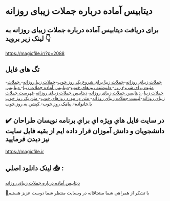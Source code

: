 #  دیتابیس آماده درباره جملات زیبای روزانه

## برای دریافت  دیتابیس آماده درباره جملات زیبای روزانه به لینک زیر بروید 👇

https://magicfile.ir/?p=2088

## تگ های فایل

-[جملات زیبای روزانه](https://magicfile.ir/product/%d8%af%d9%8a%d8%aa%d8%a7%d8%a8%d9%8a%d8%b3-%d8%a2%d9%85%d8%a7%d8%af%d9%87-%d8%af%d8%b1%d8%a8%d8%a7%d8%b1%d9%87-%d8%ac%d9%85%d9%84%d8%a7%d8%aa-%d8%b2%d9%8a%d8%a8%d8%a7%d9%8a-%d8%b1%d9%88%d8%b2%d8%a7%d9%86%d9%87/)-[جملات زیبا برای شروع یک روز خوب](https://magicfile.ir/product/%d8%af%d9%8a%d8%aa%d8%a7%d8%a8%d9%8a%d8%b3-%d8%a2%d9%85%d8%a7%d8%af%d9%87-%d8%af%d8%b1%d8%a8%d8%a7%d8%b1%d9%87-%d8%ac%d9%85%d9%84%d8%a7%d8%aa-%d8%b2%d9%8a%d8%a8%d8%a7%d9%8a-%d8%b1%d9%88%d8%b2%d8%a7%d9%86%d9%87/)-[جملات زیبا روزانه](https://magicfile.ir/product/%d8%af%d9%8a%d8%aa%d8%a7%d8%a8%d9%8a%d8%b3-%d8%a2%d9%85%d8%a7%d8%af%d9%87-%d8%af%d8%b1%d8%a8%d8%a7%d8%b1%d9%87-%d8%ac%d9%85%d9%84%d8%a7%d8%aa-%d8%b2%d9%8a%d8%a8%d8%a7%d9%8a-%d8%b1%d9%88%d8%b2%d8%a7%d9%86%d9%87/)-[ جملات مثبت برای شروع روز](https://magicfile.ir/product/%d8%af%d9%8a%d8%aa%d8%a7%d8%a8%d9%8a%d8%b3-%d8%a2%d9%85%d8%a7%d8%af%d9%87-%d8%af%d8%b1%d8%a8%d8%a7%d8%b1%d9%87-%d8%ac%d9%85%d9%84%d8%a7%d8%aa-%d8%b2%d9%8a%d8%a8%d8%a7%d9%8a-%d8%b1%d9%88%d8%b2%d8%a7%d9%86%d9%87/)-[ دلنوشته روزهای خوب](https://magicfile.ir/product/%d8%af%d9%8a%d8%aa%d8%a7%d8%a8%d9%8a%d8%b3-%d8%a2%d9%85%d8%a7%d8%af%d9%87-%d8%af%d8%b1%d8%a8%d8%a7%d8%b1%d9%87-%d8%ac%d9%85%d9%84%d8%a7%d8%aa-%d8%b2%d9%8a%d8%a8%d8%a7%d9%8a-%d8%b1%d9%88%d8%b2%d8%a7%d9%86%d9%87/)-[دیتابیس آماده جملات زیبا](https://magicfile.ir/product/%d8%af%d9%8a%d8%aa%d8%a7%d8%a8%d9%8a%d8%b3-%d8%a2%d9%85%d8%a7%d8%af%d9%87-%d8%af%d8%b1%d8%a8%d8%a7%d8%b1%d9%87-%d8%ac%d9%85%d9%84%d8%a7%d8%aa-%d8%b2%d9%8a%d8%a8%d8%a7%d9%8a-%d8%b1%d9%88%d8%b2%d8%a7%d9%86%d9%87/)-[ دیتابیس جملات زیبا](https://magicfile.ir/product/%d8%af%d9%8a%d8%aa%d8%a7%d8%a8%d9%8a%d8%b3-%d8%a2%d9%85%d8%a7%d8%af%d9%87-%d8%af%d8%b1%d8%a8%d8%a7%d8%b1%d9%87-%d8%ac%d9%85%d9%84%d8%a7%d8%aa-%d8%b2%d9%8a%d8%a8%d8%a7%d9%8a-%d8%b1%d9%88%d8%b2%d8%a7%d9%86%d9%87/)-[ دیتابیس جملات زیبای روزانه](https://magicfile.ir/product/%d8%af%d9%8a%d8%aa%d8%a7%d8%a8%d9%8a%d8%b3-%d8%a2%d9%85%d8%a7%d8%af%d9%87-%d8%af%d8%b1%d8%a8%d8%a7%d8%b1%d9%87-%d8%ac%d9%85%d9%84%d8%a7%d8%aa-%d8%b2%d9%8a%d8%a8%d8%a7%d9%8a-%d8%b1%d9%88%d8%b2%d8%a7%d9%86%d9%87/)-[دیتابیس جملات زیبای روزانه](https://magicfile.ir/product/%d8%af%d9%8a%d8%aa%d8%a7%d8%a8%d9%8a%d8%b3-%d8%a2%d9%85%d8%a7%d8%af%d9%87-%d8%af%d8%b1%d8%a8%d8%a7%d8%b1%d9%87-%d8%ac%d9%85%d9%84%d8%a7%d8%aa-%d8%b2%d9%8a%d8%a8%d8%a7%d9%8a-%d8%b1%d9%88%d8%b2%d8%a7%d9%86%d9%87/)-[فهرست جملات زیبای روزانه](https://magicfile.ir/product/%d8%af%d9%8a%d8%aa%d8%a7%d8%a8%d9%8a%d8%b3-%d8%a2%d9%85%d8%a7%d8%af%d9%87-%d8%af%d8%b1%d8%a8%d8%a7%d8%b1%d9%87-%d8%ac%d9%85%d9%84%d8%a7%d8%aa-%d8%b2%d9%8a%d8%a8%d8%a7%d9%8a-%d8%b1%d9%88%d8%b2%d8%a7%d9%86%d9%87/)-[لیست جملات زیبای روزانه](https://magicfile.ir/product/%d8%af%d9%8a%d8%aa%d8%a7%d8%a8%d9%8a%d8%b3-%d8%a2%d9%85%d8%a7%d8%af%d9%87-%d8%af%d8%b1%d8%a8%d8%a7%d8%b1%d9%87-%d8%ac%d9%85%d9%84%d8%a7%d8%aa-%d8%b2%d9%8a%d8%a8%d8%a7%d9%8a-%d8%b1%d9%88%d8%b2%d8%a7%d9%86%d9%87/)-[ متن در مورد روزهای خوب](https://magicfile.ir/product/%d8%af%d9%8a%d8%aa%d8%a7%d8%a8%d9%8a%d8%b3-%d8%a2%d9%85%d8%a7%d8%af%d9%87-%d8%af%d8%b1%d8%a8%d8%a7%d8%b1%d9%87-%d8%ac%d9%85%d9%84%d8%a7%d8%aa-%d8%b2%d9%8a%d8%a8%d8%a7%d9%8a-%d8%b1%d9%88%d8%b2%d8%a7%d9%86%d9%87/)-[ متن یک روز خوب با خانواده](https://magicfile.ir/product/%d8%af%d9%8a%d8%aa%d8%a7%d8%a8%d9%8a%d8%b3-%d8%a2%d9%85%d8%a7%d8%af%d9%87-%d8%af%d8%b1%d8%a8%d8%a7%d8%b1%d9%87-%d8%ac%d9%85%d9%84%d8%a7%d8%aa-%d8%b2%d9%8a%d8%a8%d8%a7%d9%8a-%d8%b1%d9%88%d8%b2%d8%a7%d9%86%d9%87/)-[ پیامک روز خوب](https://magicfile.ir/product/%d8%af%d9%8a%d8%aa%d8%a7%d8%a8%d9%8a%d8%b3-%d8%a2%d9%85%d8%a7%d8%af%d9%87-%d8%af%d8%b1%d8%a8%d8%a7%d8%b1%d9%87-%d8%ac%d9%85%d9%84%d8%a7%d8%aa-%d8%b2%d9%8a%d8%a8%d8%a7%d9%8a-%d8%b1%d9%88%d8%b2%d8%a7%d9%86%d9%87/)-[ کپشن یه روز خوب](https://magicfile.ir/product/%d8%af%d9%8a%d8%aa%d8%a7%d8%a8%d9%8a%d8%b3-%d8%a2%d9%85%d8%a7%d8%af%d9%87-%d8%af%d8%b1%d8%a8%d8%a7%d8%b1%d9%87-%d8%ac%d9%85%d9%84%d8%a7%d8%aa-%d8%b2%d9%8a%d8%a8%d8%a7%d9%8a-%d8%b1%d9%88%d8%b2%d8%a7%d9%86%d9%87/)

## ✔️ در سايت فايل هاي ويژه اي براي برنامه نويسان طراحان دانشجويان و دانش آموزان قرار داده ايم از بقيه فايل سايت نيز ديدن فرماييد

https://magicfile.ir


## لينک دانلود اصلي 📥 :

[ دیتابیس آماده درباره جملات زیبای روزانه](https://magicfile.ir/product/%d8%af%d9%8a%d8%aa%d8%a7%d8%a8%d9%8a%d8%b3-%d8%a2%d9%85%d8%a7%d8%af%d9%87-%d8%af%d8%b1%d8%a8%d8%a7%d8%b1%d9%87-%d8%ac%d9%85%d9%84%d8%a7%d8%aa-%d8%b2%d9%8a%d8%a8%d8%a7%d9%8a-%d8%b1%d9%88%d8%b2%d8%a7%d9%86%d9%87/) 


🙏با تشکر از همراهي شما مشتاقانه در وبسایت منتظر شما دوست عزیز هستیم

